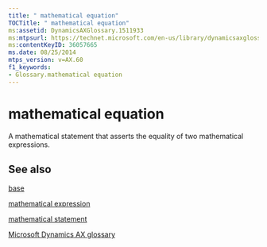```yaml
---
title: " mathematical equation"
TOCTitle: " mathematical equation"
ms:assetid: DynamicsAXGlossary.1511933
ms:mtpsurl: https://technet.microsoft.com/en-us/library/dynamicsaxglossary.1511933(v=AX.60)
ms:contentKeyID: 36057665
ms.date: 08/25/2014
mtps_version: v=AX.60
f1_keywords:
- Glossary.mathematical equation
---
```


# mathematical equation

A mathematical statement that asserts the equality of two mathematical expressions.

## See also

[base](base.md)

[mathematical expression](mathematical-expression.md)

[mathematical statement](mathematical-statement.md)

[Microsoft Dynamics AX glossary](glossary/microsoft-dynamics-ax-glossary.md)

  


